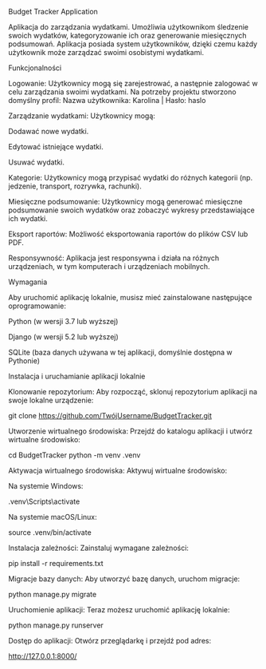 Budget Tracker Application

Aplikacja do zarządzania wydatkami. Umożliwia użytkownikom śledzenie swoich wydatków, kategoryzowanie ich oraz generowanie miesięcznych podsumowań. Aplikacja posiada system użytkowników, dzięki czemu każdy użytkownik może zarządzać swoimi osobistymi wydatkami.

Funkcjonalności

Logowanie: Użytkownicy mogą się zarejestrować, a następnie zalogować w celu zarządzania swoimi wydatkami. Na potrzeby projektu stworzono domyślny profil:
Nazwa użytkownika: Karolina | Hasło: haslo

Zarządzanie wydatkami: Użytkownicy mogą:

Dodawać nowe wydatki.

Edytować istniejące wydatki.

Usuwać wydatki.

Kategorie: Użytkownicy mogą przypisać wydatki do różnych kategorii (np. jedzenie, transport, rozrywka, rachunki).

Miesięczne podsumowanie: Użytkownicy mogą generować miesięczne podsumowanie swoich wydatków oraz zobaczyć wykresy przedstawiające ich wydatki.

Eksport raportów: Możliwość eksportowania raportów do plików CSV lub PDF.

Responsywność: Aplikacja jest responsywna i działa na różnych urządzeniach, w tym komputerach i urządzeniach mobilnych.

Wymagania

Aby uruchomić aplikację lokalnie, musisz mieć zainstalowane następujące oprogramowanie:

Python (w wersji 3.7 lub wyższej)

Django (w wersji 5.2 lub wyższej)

SQLite (baza danych używana w tej aplikacji, domyślnie dostępna w Pythonie)

Instalacja i uruchamianie aplikacji lokalnie

Klonowanie repozytorium: Aby rozpocząć, sklonuj repozytorium aplikacji na swoje lokalne urządzenie:

git clone https://github.com/TwójUsername/BudgetTracker.git


Utworzenie wirtualnego środowiska: Przejdź do katalogu aplikacji i utwórz wirtualne środowisko:

cd BudgetTracker
python -m venv .venv


Aktywacja wirtualnego środowiska: Aktywuj wirtualne środowisko:

Na systemie Windows:

.venv\Scripts\activate


Na systemie macOS/Linux:

source .venv/bin/activate


Instalacja zależności: Zainstaluj wymagane zależności:

pip install -r requirements.txt


Migracje bazy danych: Aby utworzyć bazę danych, uruchom migracje:

python manage.py migrate


Uruchomienie aplikacji: Teraz możesz uruchomić aplikację lokalnie:

python manage.py runserver


Dostęp do aplikacji: Otwórz przeglądarkę i przejdź pod adres:

http://127.0.0.1:8000/
